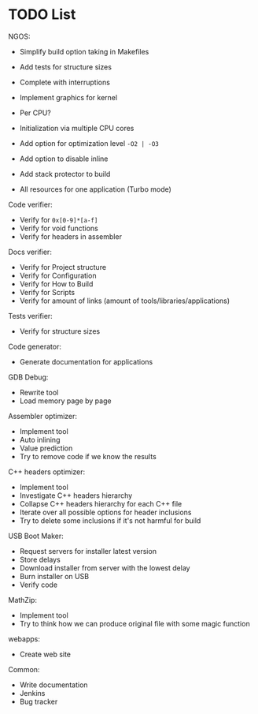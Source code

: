 TODO List
=========

NGOS:

- Simplify build option taking in Makefiles
- Add tests for structure sizes
- Complete with interruptions
- Implement graphics for kernel
- Per CPU?
- Initialization via multiple CPU cores

- Add option for optimization level `-O2 | -O3`
- Add option to disable inline
- Add stack protector to build
- All resources for one application (Turbo mode)



Code verifier:

- Verify for `0x[0-9]*[a-f]`
- Verify for void functions
- Verify for headers in assembler



Docs verifier:

- Verify for Project structure
- Verify for Configuration
- Verify for How to Build
- Verify for Scripts
- Verify for amount of links (amount of tools/libraries/applications)



Tests verifier:

- Verify for structure sizes



Code generator:

- Generate documentation for applications



GDB Debug:

- Rewrite tool
- Load memory page by page



Assembler optimizer:

- Implement tool
- Auto inlining
- Value prediction
- Try to remove code if we know the results



C++ headers optimizer:

- Implement tool
- Investigate C++ headers hierarchy
- Collapse C++ headers hierarchy for each C++ file
- Iterate over all possible options for header inclusions
- Try to delete some inclusions if it's not harmful for build



USB Boot Maker:

- Request servers for installer latest version
- Store delays
- Download installer from server with the lowest delay
- Burn installer on USB
- Verify code



MathZip:

- Implement tool
- Try to think how we can produce original file with some magic function



webapps:

- Create web site



Common:

- Write documentation
- Jenkins
- Bug tracker
